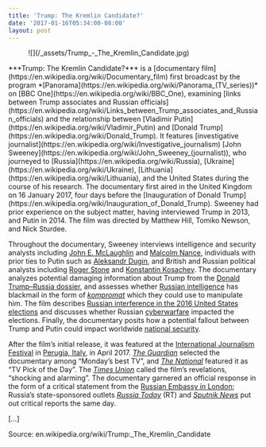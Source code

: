 ```yaml
---
title: 'Trump: The Kremlin Candidate?'
date: '2017-01-16T05:34:00-08:00'
layout: post
---
```


<figure class="wp-block-image size-large">![](/_assets/Trump_-_The_Kremlin_Candidate.jpg)</figure>***Trump: The Kremlin Candidate?*** is a [documentary film](https://en.wikipedia.org/wiki/Documentary_film) first broadcast by the program *[Panorama](https://en.wikipedia.org/wiki/Panorama_(TV_series))* on [BBC One](https://en.wikipedia.org/wiki/BBC_One), examining [links between Trump associates and Russian officials](https://en.wikipedia.org/wiki/Links_between_Trump_associates_and_Russian_officials) and the relationship between [Vladimir Putin](https://en.wikipedia.org/wiki/Vladimir_Putin) and [Donald Trump](https://en.wikipedia.org/wiki/Donald_Trump). It features [investigative journalist](https://en.wikipedia.org/wiki/Investigative_journalism) [John Sweeney](https://en.wikipedia.org/wiki/John_Sweeney_(journalist)), who journeyed to [Russia](https://en.wikipedia.org/wiki/Russia), [Ukraine](https://en.wikipedia.org/wiki/Ukraine), [Lithuania](https://en.wikipedia.org/wiki/Lithuania), and the United States during the course of his research. The documentary first aired in the United Kingdom on 16 January 2017, four days before the [Inauguration of Donald Trump](https://en.wikipedia.org/wiki/Inauguration_of_Donald_Trump). Sweeney had prior experience on the subject matter, having interviewed Trump in 2013, and Putin in 2014. The film was directed by Matthew Hill, Tomiko Newson, and Nick Sturdee.

Throughout the documentary, Sweeney interviews intelligence and security analysts including [John E. McLaughlin](https://en.wikipedia.org/wiki/John_E._McLaughlin) and [Malcolm Nance](https://en.wikipedia.org/wiki/Malcolm_Nance), individuals with prior ties to Putin such as [Aleksandr Dugin](https://en.wikipedia.org/wiki/Aleksandr_Dugin), and British and Russian political analysts including [Roger Stone](https://en.wikipedia.org/wiki/Roger_Stone) and [Konstantin Kosachev](https://en.wikipedia.org/wiki/Konstantin_Kosachev). The documentary analyzes potential damaging information about Trump from the [Donald Trump–Russia dossier](https://en.wikipedia.org/wiki/Donald_Trump%E2%80%93Russia_dossier), and assesses whether [Russian intelligence](https://en.wikipedia.org/wiki/Russian_intelligence) has blackmail in the form of *[kompromat](https://en.wikipedia.org/wiki/Kompromat)* which they could use to manipulate him. The film describes [Russian interference in the 2016 United States elections](https://en.wikipedia.org/wiki/Russian_interference_in_the_2016_United_States_elections) and discusses whether Russian [cyberwarfare](https://en.wikipedia.org/wiki/Cyberwarfare) impacted the elections. Finally, the documentary posits how a potential fallout between Trump and Putin could impact worldwide [national security](https://en.wikipedia.org/wiki/National_security).

After the film’s initial release, it was featured at the [International Journalism Festival](https://en.wikipedia.org/wiki/International_Journalism_Festival) in [Perugia, Italy](https://en.wikipedia.org/wiki/Perugia,_Italy), in April 2017. *[The Guardian](https://en.wikipedia.org/wiki/The_Guardian)* selected the documentary among “Monday’s best TV”, and *[The National](https://en.wikipedia.org/wiki/The_National_(Scotland))* featured it as “TV Pick of the Day”. The *[Times Union](https://en.wikipedia.org/wiki/Times_Union_(Albany))* called the film’s revelations, “shocking and alarming”. The documentary garnered an official response in the form of a critical statement from the [Russian Embassy in London](https://en.wikipedia.org/wiki/Embassy_of_Russia,_London); Russia’s state-sponsored outlets *[Russia Today](https://en.wikipedia.org/wiki/Russia_Today)* (RT) and *[Sputnik News](https://en.wikipedia.org/wiki/Sputnik_News)* put out critical reports the same day.

\[…\]

Source: en.wikipedia.org/wiki/Trump:\_The\_Kremlin\_Candidate